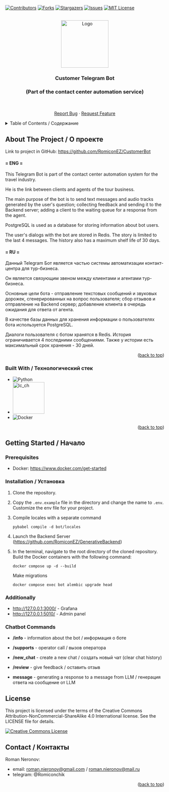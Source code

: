 [![Contributors][contributors-shield]][contributors-url]
[![Forks][forks-shield]][forks-url]
[![Stargazers][stars-shield]][stars-url]
[![Issues][issues-shield]][issues-url]
[![MIT License][license-shield]][license-url]


<!-- PROJECT LOGO -->
<br />
<div align="center">
  <a href="https://github.com/RomiconEZ/CustomerBot">
    <img src="readme_images/cust-bot-logo.jpg" alt="Logo" width="150" height="150">
  </a>

  <h3 align="center">Customer Telegram Bot</h3>
<h3 align="center">(Part of the contact center automation service)</h3>

  <p align="center">
    <br />
    <br />
    <a href="https://github.com/RomiconEZ/CustomerBot/issues">Report Bug</a>
    ·
    <a href="https://github.com/RomiconEZ/CustomerBot/issues">Request Feature</a>
  </p>
</div>



<!-- TABLE OF CONTENTS -->
<details>
  <summary>Table of Contents / Содержание</summary>
  <ol>
    <li>
      <a href="#about-the-project--о-проекте">About The Project / О проекте</a>
      <ul>
        <li><a href="#built-with--технологический-стек">Built With / Технологический стек</a></li>
      </ul>
    </li>
    <li>
      <a href="#getting-started--начало">Getting Started / Начало</a>
      <ul>
        <li><a href="#prerequisites">Prerequisites</a></li>
        <li><a href="#installation--установка">Installation / Установка</a></li>
         <li><a href="#additionally">Additionally / Дополнительно</a></li>
         <li><a href="#chatbot-commands">Chatbot Commands / Команды чат-бота</a></li>
      </ul>
    </li>
    <li><a href="#license">License</a></li>
    <li><a href="#contact--контакты">Contact / Контакты</a></li>
  </ol>
</details>




<!-- ABOUT THE PROJECT -->
## About The Project / О проекте

Link to project in GitHub: https://github.com/RomiconEZ/CustomerBot

#### = ENG =
This Telegram Bot is part of the contact center automation system for the travel industry.

He is the link between clients and agents of the tour business.

The main purpose of the bot is to send text messages and audio tracks generated by the user's question; 
collecting feedback and sending it to the Backend server;
adding a client to the waiting queue for a response from the agent.

PostgreSQL is used as a database for storing information about bot users.

The user's dialogs with the bot are stored in Redis. The story is limited to the last 4 messages. 
The history also has a maximum shelf life of 30 days.
#### = RU =
Данный Telegram Бот является частью системы автоматизации контакт-центра для тур-бизнеса.

Он является связующим звеном между клиентами и агентами тур-бизнеса.

Основные цели бота - отправление текстовых сообщений и звуковых дорожек, сгенерированных на вопрос пользователя; 
сбор отзывов и отправление на Backend сервер;
добавление клиента в очередь ожидания для ответа от агента.

В качестве базы данных для хранения информации о пользователях бота используется PostgreSQL.

Диалоги пользователя с ботом хранятся в Redis. История ограничивается 4 последними сообщениями. 
Также у истории есть максимальный срок хранения - 30 дней.

<p align="right">(<a href="#readme-top">back to top</a>)</p>



### Built With / Технологический стек

* ![Python][Python.com]
* <img src="readme_images/aiogram_logo.png" alt="lc_ch" style="width:100px; height:auto;">
* ![Docker][Docker.com]

<p align="right">(<a href="#readme-top">back to top</a>)</p>



<!-- GETTING STARTED -->
## Getting Started / Начало

### Prerequisites
- Docker: https://www.docker.com/get-started

### Installation / Установка

1. Clone the repository.

2. Copy the `.env.example` file in the directory and change the name to `.env`. Customize the env file for your project.

3. Compile locales with a separate command
   ```shell
   pybabel compile -d bot/locales
   ```
4. Launch the Backend Server (https://github.com/RomiconEZ/GenerativeBackend)

5. In the terminal, navigate to the root directory of the cloned repository. Build the Docker containers with the following command:
   ```shell
   docker compose up -d --build
   ```
   Make migrations
   ```shell
   docker compose exec bot alembic upgrade head
   ```

### Additionally
* http://127.0.0.1:3000/ - Grafana
* http://127.0.0.1:5010/ - Admin panel

### Chatbot Commands
* **/info** - information about the bot / информация о боте
* **/supports** - operator call / вызов оператора
* **/new_chat** - create a new chat / создать новый чат (clear chat history)
* **/review** - give feedback / оставить отзыв


* **message** - generating a response to a message from LLM / генерация ответа на сообщение от LLM

<!-- LICENSE -->
## License

This project is licensed under the terms of the Creative Commons Attribution-NonCommercial-ShareAlike 4.0 International license. See the LICENSE file for details.

[![Creative Commons License](https://i.creativecommons.org/l/by-nc-sa/4.0/88x31.png)](http://creativecommons.org/licenses/by-nc-sa/4.0/)



<!-- CONTACT -->
## Contact / Контакты

Roman Neronov:
* email: roman.nieronov@gmail.com / roman.nieronov@mail.ru
* telegram: @Romiconchik

<p align="right">(<a href="#readme-top">back to top</a>)</p>



<!-- MARKDOWN LINKS & IMAGES -->
<!-- https://www.markdownguide.org/basic-syntax/#reference-style-links -->
[contributors-shield]: https://img.shields.io/github/contributors/RomiconEZ/CustomerBot.svg?style=for-the-badge
[contributors-url]: https://github.com/RomiconEZ/CustomerBot/graphs/contributors
[forks-shield]: https://img.shields.io/github/forks/RomiconEZ/CustomerBot.svg?style=for-the-badge
[forks-url]: https://github.com/RomiconEZ/CustomerBot/network/members
[stars-shield]: https://img.shields.io/github/stars/RomiconEZ/CustomerBot.svg?style=for-the-badge
[stars-url]: https://github.com/RomiconEZ/CustomerBot/stargazers
[issues-shield]: https://img.shields.io/github/issues/RomiconEZ/CustomerBot.svg?style=for-the-badge
[issues-url]: https://github.com/RomiconEZ/CustomerBot/issues
[license-shield]: https://img.shields.io/github/license/RomiconEZ/CustomerBot.svg?style=for-the-badge
[license-url]: https://github.com/RomiconEZ/CustomerBot/blob/dev/LICENSE.txt


[Python.com]: https://img.shields.io/badge/Python-14354C?style=for-the-badge&logo=python&logoColor=white

[Docker.com]: https://img.shields.io/badge/docker-%230db7ed.svg?style=for-the-badge&logo=docker&logoColor=white

